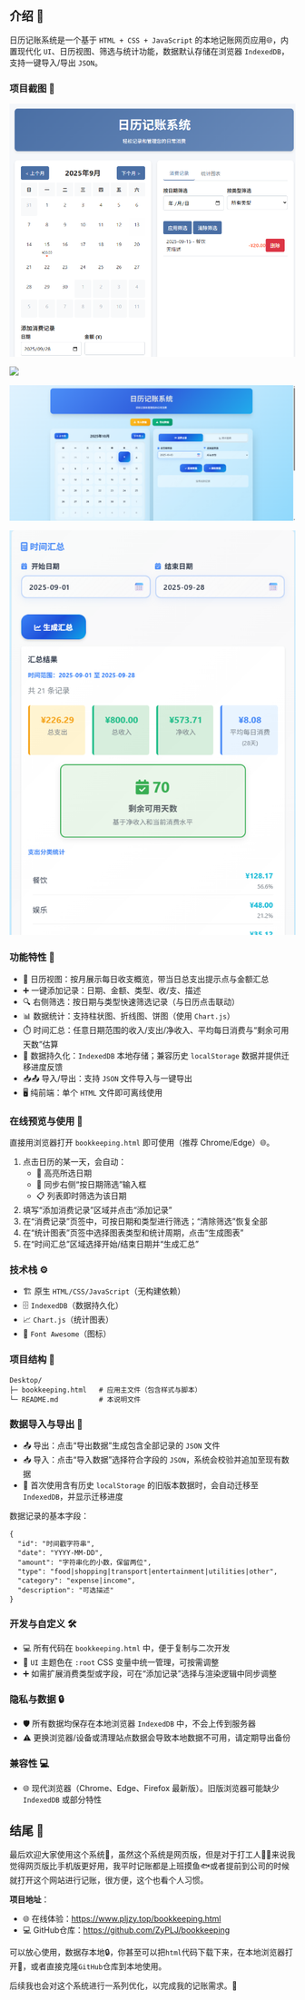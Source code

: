 ## 介绍 📖

日历记账系统是一个基于 `HTML + CSS + JavaScript` 的本地记账网页应用🌐，内置现代化 `UI`、日历视图、筛选与统计功能，数据默认存储在浏览器 `IndexedDB`，支持一键导入/导出 `JSON`。

### 项目截图 👀

![](./img/1.png)

![](./img/2.png)

![](./img/4.png)

![](./img/5.png)

### 功能特性 🌟

- 📅 日历视图：按月展示每日收支概览，带当日总支出提示点与金额汇总
- ➕ 一键添加记录：日期、金额、类型、收/支、描述
- 🔍 右侧筛选：按日期与类型快速筛选记录（与日历点击联动）
- 📊 数据统计：支持柱状图、折线图、饼图（使用 `Chart.js`）
- ⏱️ 时间汇总：任意日期范围的收入/支出/净收入、平均每日消费与“剩余可用天数”估算
- 💾 数据持久化：`IndexedDB` 本地存储；兼容历史 `localStorage` 数据并提供迁移进度反馈
- 📥📤 导入/导出：支持 `JSON` 文件导入与一键导出
- 🖥️ 纯前端：单个 `HTML` 文件即可离线使用

### 在线预览与使用 🚀

直接用浏览器打开 `bookkeeping.html` 即可使用（推荐 Chrome/Edge）🌐。

1. 点击日历的某一天，会自动：
   - 🎯 高亮所选日期
   - 🔄 同步右侧“按日期筛选”输入框
   - 📋 列表即时筛选为该日期
2. 填写“添加消费记录”区域并点击“添加记录”
3. 在“消费记录”页签中，可按日期和类型进行筛选；“清除筛选”恢复全部
4. 在“统计图表”页签中选择图表类型和统计周期，点击“生成图表”
5. 在“时间汇总”区域选择开始/结束日期并“生成汇总”

### 技术栈 ⚙️

- 🏗️ 原生 `HTML/CSS/JavaScript`（无构建依赖）
- 🗄️ `IndexedDB`（数据持久化）
- 📈 `Chart.js`（统计图表）
- 🎨 `Font Awesome`（图标）

### 项目结构 📁

```
Desktop/
├─ bookkeeping.html   # 应用主文件（包含样式与脚本）
└─ README.md          # 本说明文件
```

### 数据导入与导出 💾

- 📤 导出：点击“导出数据”生成包含全部记录的 `JSON` 文件
- 📥 导入：点击“导入数据”选择符合字段的 `JSON`，系统会校验并追加至现有数据
- 🔄 首次使用含有历史 `localStorage` 的旧版本数据时，会自动迁移至 `IndexedDB`，并显示迁移进度

数据记录的基本字段：

```
{
  "id": "时间戳字符串",
  "date": "YYYY-MM-DD",
  "amount": "字符串化的小数，保留两位",
  "type": "food|shopping|transport|entertainment|utilities|other",
  "category": "expense|income",
  "description": "可选描述"
}
```

### 开发与自定义 🛠️

- 💻 所有代码在 `bookkeeping.html` 中，便于复制与二次开发
- 🎨 `UI` 主题色在 `:root` CSS 变量中统一管理，可按需调整
- ➕ 如需扩展消费类型或字段，可在“添加记录”选择与渲染逻辑中同步调整

### 隐私与数据 🔒

- 🛡️ 所有数据均保存在本地浏览器 `IndexedDB` 中，不会上传到服务器
- ⚠️ 更换浏览器/设备或清理站点数据会导致本地数据不可用，请定期导出备份

### 兼容性 💻

- 🌐 现代浏览器（Chrome、Edge、Firefox 最新版）。旧版浏览器可能缺少 `IndexedDB` 或部分特性

## 结尾 🎉

最后欢迎大家使用这个系统👋，虽然这个系统是网页版，但是对于打工人👨‍💼来说我觉得网页版比手机版更好用，我平时记账都是上班摸鱼🐟或者提前到公司的时候就打开这个网站进行记账，很方便，这个也看个人习惯。

**项目地址**：

- 🌐 在线体验：https://www.pljzy.top/bookkeeping.html
- 💻 GitHub仓库：https://github.com/ZyPLJ/bookkeeping

可以放心使用，数据存本地🔒，你甚至可以把`html`代码下载下来，在本地浏览器打开💾，或者直接克隆`GitHub`仓库到本地使用。

后续我也会对这个系统进行一系列优化，以完成我的记账需求。🔮